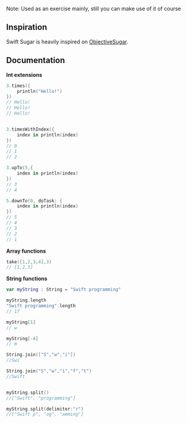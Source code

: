 Note: Used as an exercise mainly, still you can make use of it of course

## Inspiration

Swift Sugar is heavily inspired on [ObjectiveSugar](https://github.com/supermarin/ObjectiveSugar). 

## Documentation

**Int extensions** 

``` swift
3.times({
    println("Hello!")
})
// Hello!
// Hello!
// Hello!


3.timesWithIndex({
    index in println(index)
})
// 0
// 1
// 2

3.upTo(5,{
    index in println(index)
})
// 3
// 4

5.downTo(0, doTask: {
    index in println(index)
})
// 5
// 4
// 3
// 2
// 1
```

**Array functions** 
``` swift
take([1,2,3,4],3)
// [1,2,3]
```


**String functions** 
``` swift
var myString : String = "Swift programming"

myString.length
"Swift programming".length
// 17

myString[1]
// w

myString[-4]
// m

String.join(["S","w","i"])
//Swi

String.join("S","w","i","f","t")
//Swift


myString.split()
//["Swift", "programming"]

myString.split(delimiter:"r")
//["Swift p", "og", "amming"]
```

















